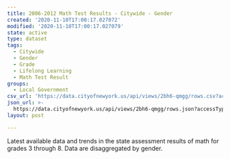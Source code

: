 ```yaml
---
title: 2006-2012 Math Test Results - Citywide - Gender
created: '2020-11-10T17:00:17.027072'
modified: '2020-11-10T17:00:17.027079'
state: active
type: dataset
tags:
  - Citywide
  - Gender
  - Grade
  - Lifelong Learning
  - Math Test Result
groups:
  - Local Government
csv_url: 'https://data.cityofnewyork.us/api/views/2bh6-qmgg/rows.csv?accessType=DOWNLOAD'
json_url: >-
  https://data.cityofnewyork.us/api/views/2bh6-qmgg/rows.json?accessType=DOWNLOAD
layout: post

---
```

Latest available data and trends in the state assessment results of math for grades 3 through 8. Data are disaggregated by gender.
